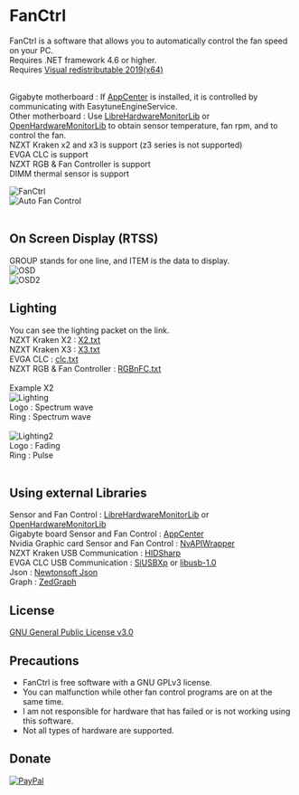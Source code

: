 # FanCtrl

FanCtrl is a software that allows you to automatically control the fan speed on your PC.<br>
Requires .NET framework 4.6 or higher.<br>
Requires [Visual redistributable 2019(x64)][15]<br><br>

Gigabyte motherboard : If [AppCenter][2] is installed, it is controlled by communicating with EasytuneEngineService.<br>
Other motherboard : Use [LibreHardwareMonitorLib][0] or [OpenHardwareMonitorLib][1] to obtain sensor temperature, fan rpm, and to control the fan.<br>
NZXT Kraken x2 and x3 is support (z3 series is not supported)<br>
EVGA CLC is support<br>
NZXT RGB & Fan Controller is support<br>
DIMM thermal sensor is support<br>

![FanCtrl](https://github.com/lich426/FanCtrl/blob/master/img/1.png)<br>
![Auto Fan Control](https://github.com/lich426/FanCtrl/blob/master/img/2.png)<br>
<br>
## On Screen Display (RTSS)
GROUP stands for one line, and ITEM is the data to display.<br>
![OSD](https://github.com/lich426/FanCtrl/blob/master/img/5.png)<br>
![OSD2](https://github.com/lich426/FanCtrl/blob/master/img/6.png)<br>

## Lighting
You can see the lighting packet on the link.<Br>
NZXT Kraken X2 : [X2.txt][11]<br>
NZXT Kraken X3 : [X3.txt][12]<br>
EVGA CLC : [clc.txt][13]<br>
NZXT RGB & Fan Controller : [RGBnFC.txt][14]<br>
<br>
 Example X2<br>
![Lighting](https://github.com/lich426/FanCtrl/blob/master/img/3.png)<br>
Logo : Spectrum wave<br>
Ring : Spectrum wave<br>
<br>
![Lighting2](https://github.com/lich426/FanCtrl/blob/master/img/4.png)<br>
Logo : Fading<br>
Ring : Pulse<br>
<br>
## Using external Libraries
Sensor and Fan Control : [LibreHardwareMonitorLib][0] or [OpenHardwareMonitorLib][1]<br>
Gigabyte board Sensor and Fan Control : [AppCenter][2]<br>
Nvidia Graphic card Sensor and Fan Control : [NvAPIWrapper][3]<br>
NZXT Kraken USB Communication : [HIDSharp][4]<br>
EVGA CLC USB Communication : [SiUSBXp][5] or [libusb-1.0][6]<br>
Json : [Newtonsoft Json][7]<br>
Graph : [ZedGraph][8]<br>

## License
[GNU General Public License v3.0][9]

## Precautions
 - FanCtrl is free software with a GNU GPLv3 license.<br>
 - You can malfunction while other fan control programs are on at the same time.<br>
 - I am not responsible for hardware that has failed or is not working using this software.<br>
 - Not all types of hardware are supported.<br>

## Donate
[![PayPal](https://www.paypalobjects.com/en_US/i/btn/btn_donateCC_LG.gif)](https://www.paypal.com/cgi-bin/webscr?cmd=_donations&business=AUCEJ8KGCNJTC&currency_code=USD&source=url)

[0]: https://github.com/LibreHardwareMonitor/LibreHardwareMonitor
[1]: https://github.com/openhardwaremonitor/openhardwaremonitor
[2]: https://www.gigabyte.com/Support/Utility/Motherboard
[3]: https://github.com/falahati/NvAPIWrapper
[4]: https://www.zer7.com/software/hidsharp
[5]: https://www.silabs.com/products/development-tools/software/direct-access-drivers
[6]: https://libusb.info
[7]: https://www.newtonsoft.com/json
[8]: http://zedgraph.sourceforge.net/samples.html
[9]: https://github.com/lich426/FanCtrl/blob/master/LICENSE
[11]: https://github.com/lich426/FanCtrl/blob/master/Packet/X2.txt
[12]: https://github.com/lich426/FanCtrl/blob/master/Packet/X3.txt
[13]: https://github.com/lich426/FanCtrl/blob/master/Packet/clc.txt
[14]: https://github.com/lich426/FanCtrl/blob/master/Packet/RGBnFC.txt
[15]: https://support.microsoft.com/en-us/help/2977003/the-latest-supported-visual-c-downloads
